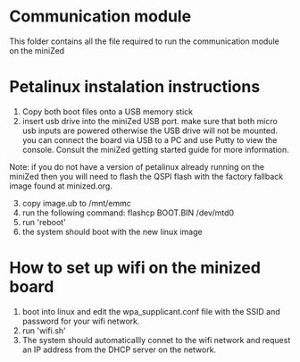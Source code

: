 # Communication module
This folder contains all the file required to run the communication module on the miniZed

# Petalinux instalation instructions
1. Copy both boot files onto a USB memory stick
2. insert usb drive into the miniZed USB port. make sure that both micro usb inputs are powered otherwise the USB drive will not be mounted. you can connect the board via USB to a PC and use Putty to view the console. Consult the miniZed getting started guide for more information.

Note: if you do not have a version of petalinux already running on the miniZed then you will need to flash the QSPI flash with the factory fallback image found at minized.org.

3. copy image.ub to /mnt/emmc
4. run the following command:
flashcp BOOT.BIN /dev/mtd0
5. run 'reboot'
6. the system should boot with the new linux image

# How to set up wifi on the minized board
1. boot into linux and edit the wpa_supplicant.conf file with the SSID and password for your wifi network.
2. run 'wifi.sh'
3. The system should automaticallly connet to the wifi network and request an IP address from the DHCP server on the network.
